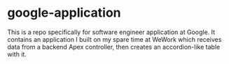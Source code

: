 # google-application
This is a repo specifically for software engineer application at Google. It contains an application I built on my spare time at WeWork which receives data from a backend Apex controller, then creates an accordion-like table with it.

